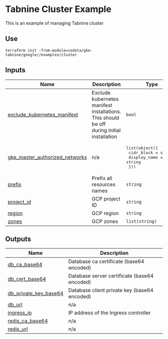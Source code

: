 # Tabnine Cluster Example

This is an example of managing Tabnine cluster

## Use

`terraform init -from-module=codota/gke-tabnine/google//examples/cluster`

<!-- BEGIN_TF_DOCS -->
## Inputs

| Name | Description | Type | Default | Required |
|------|-------------|------|---------|:--------:|
| <a name="input_exclude_kubernetes_manifest"></a> [exclude\_kubernetes\_manifest](#input\_exclude\_kubernetes\_manifest) | Exclude kubernetes manifest installations. This should be off during initial installation | `bool` | `false` | no |
| <a name="input_gke_master_authorized_networks"></a> [gke\_master\_authorized\_networks](#input\_gke\_master\_authorized\_networks) | n/a | <pre>list(object({<br>    cidr_block   = string,<br>    display_name = string<br>  }))</pre> | n/a | yes |
| <a name="input_prefix"></a> [prefix](#input\_prefix) | Prefix all resources names | `string` | `"tabnine-self-hosted"` | no |
| <a name="input_project_id"></a> [project\_id](#input\_project\_id) | GCP project ID | `string` | n/a | yes |
| <a name="input_region"></a> [region](#input\_region) | GCP region | `string` | n/a | yes |
| <a name="input_zones"></a> [zones](#input\_zones) | GCP zones | `list(string)` | n/a | yes |

## Outputs

| Name | Description |
|------|-------------|
| <a name="output_db_ca_base64"></a> [db\_ca\_base64](#output\_db\_ca\_base64) | Database ca certificate (base64 encoded) |
| <a name="output_db_cert_base64"></a> [db\_cert\_base64](#output\_db\_cert\_base64) | Database server certificate (base64 encoded) |
| <a name="output_db_private_key_base64"></a> [db\_private\_key\_base64](#output\_db\_private\_key\_base64) | Database client private key (base64 encoded) |
| <a name="output_db_url"></a> [db\_url](#output\_db\_url) | n/a |
| <a name="output_ingress_ip"></a> [ingress\_ip](#output\_ingress\_ip) | IP address of the Ingress controller |
| <a name="output_redis_ca_base64"></a> [redis\_ca\_base64](#output\_redis\_ca\_base64) | n/a |
| <a name="output_redis_url"></a> [redis\_url](#output\_redis\_url) | n/a |
<!-- END_TF_DOCS -->
